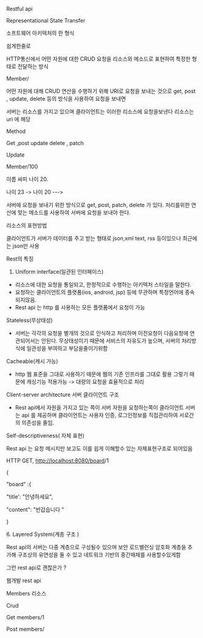Restful api

Representational State Transfer

소프트웨어 아키텍처의 한 형식

쉽게한줄로

HTTP통신에서 어떤 자원에 대한 CRUD 요청을 리소스와 메소드로 표현하여 특정한 형태로 전달하는 방식

Member/

어떤 자원에 대해 CRUD 연산을 수행하기 위해 URI로 요청을 보내는 것으로 get, post , update, delete 등의 방식을 사용하여 요청을 보내면

서버는 리소스를 가지고 있으며 클라이언트는 이러한 리소스에 요청을보낸다 리소스는 uri 에 해당

Method 

Get ,post update delete , patch 

Update 

Member/100

이름 싸피  나이 20. 

나이 23 -> 나이 20 --->

서버에 요청을 보내기 위한 방식으로 get, post, patch, delete 가 있다. 처리를위한 연산에 맞는 메소드를 사용하여 서버에 요청을 보내야 한다.

리소스의 표현방법

클라이언트가 서버가 데이터를 주고 받는 형태로 json,xml text, rss 등이있으나 최근에는 json만 사용

Rest의 특징

1.  Uniform interface(일관된 인터페이스)

-   리소스에 대한 요청을 통일되고, 한정적으로 수행하는 아키텍처 스타일을 말한다.
-   요청하는 클라이언트의 플랫폼(ios, android, jsp) 등에 무관하며 특정언어에 종속되지않음.
-   Rest api 는 http 를 사용하는 모든 플랫폼에서 요청이 가능

Stateless(무상태성)

-   서버는 각각의 요청을 별개의 것으로 인식하고 처리하며 이전요청이 다음요청에 연관되어서는 안된다. 무상태성이기 때문에 서비스의 자유도가 높으며, 서버의 처리방식에 일관성을 부여하고 부담을줄이기위함

Cacheable(캐시 가능)

-   http 웹 표준을 그대로 사용하기 때문에 웹의 기존 인프라를 그대로 활용 그렇기 때문에 캐싱기능 적용가능 -> 대량의 요청을 효율적으로 처리

Client-server architecture 서버 클라이언트 구조

-   Rest api에서 자원을 가지고 있는 쪽이 서버 자원을 요청하는쪽이 클라이언트 서버는 api 를 제공하며 클라이언트는 사용자 인증, 로그인정보를 직접관리하여 서로간의 의존성을 줄임.

Self-descriptiveness( 자체 표현)

Rest api 는 요청 메시지만 보고도 이를 쉽게 이해할수 있는 자체표현구조로 되어있음

HTTP GET, <http://localhost:8080/board>/1

{

"board" :{

"title': "안녕하세요",

"content": "반갑습니다 "

}

6\. Layered System(계층 구조 )

Rest api의 서버는 다중 계층으로 구성될수 있으며 보안 로드밸런싱 암호화 계층을 추가해 구조상의 유연성을 둘 수 있고 네트워크 기반의 중간매체를 사용할수있게함

그런 rest api로 괜찮은가 ?

웹개발 rest api

Members 리소스

Crud

Get members/1

Post members/
